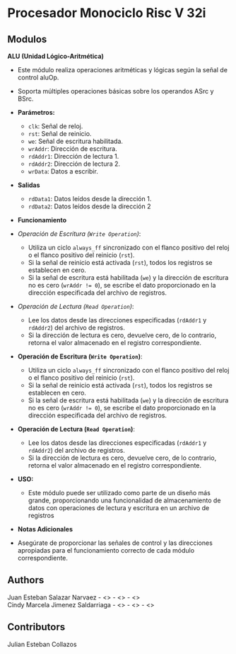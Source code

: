# Procesador Monociclo Risc V 32i

## Modulos 
**ALU (Unidad Lógico-Aritmética)**
  -  Este módulo realiza operaciones aritméticas y lógicas según la señal de control aluOp.
  - Soporta múltiples operaciones básicas sobre los operandos ASrc y BSrc.

- **Parámetros:**
  - `clk`: Señal de reloj.
  - `rst`: Señal de reinicio.
  - `we`: Señal de escritura habilitada.
  - `wrAddr`: Dirección de escritura.
  - `rdAddr1`: Dirección de lectura 1.
  - `rdAddr2`: Dirección de lectura 2.
  - `wrData`: Datos a escribir.

- **Salidas**
  - `rdData1`: Datos leídos desde la dirección 1.
  - `rdData2`: Datos leídos desde la dirección 2

- **Funcionamiento**
- *Operación de Escritura (`Write Operation`)*:
  - Utiliza un ciclo `always_ff` sincronizado con el flanco positivo del reloj o el flanco positivo del reinicio (`rst`).
  - Si la señal de reinicio está activada (`rst`), todos los registros se establecen en cero.
  - Si la señal de escritura está habilitada (`we`) y la dirección de escritura no es cero (`wrAddr != 0`), se escribe el dato proporcionado en la dirección especificada del archivo de registros.

- *Operación de Lectura (`Read Operation`)*:
  - Lee los datos desde las direcciones especificadas (`rdAddr1` y `rdAddr2`) del archivo de registros.
  - Si la dirección de lectura es cero, devuelve cero, de lo contrario, retorna el valor almacenado en el registro correspondiente.

- **Operación de Escritura (`Write Operation`)**:
  - Utiliza un ciclo `always_ff` sincronizado con el flanco positivo del reloj o el flanco positivo del reinicio (`rst`).
  - Si la señal de reinicio está activada (`rst`), todos los registros se establecen en cero.
  - Si la señal de escritura está habilitada (`we`) y la dirección de escritura no es cero (`wrAddr != 0`), se escribe el dato proporcionado en la dirección especificada del archivo de registros.

- **Operación de Lectura (`Read Operation`)**:
  - Lee los datos desde las direcciones especificadas (`rdAddr1` y `rdAddr2`) del archivo de registros.
  - Si la dirección de lectura es cero, devuelve cero, de lo contrario, retorna el valor almacenado en el registro correspondiente.


- **USO:**
    - Este módulo puede ser utilizado como parte de un diseño más grande, proporcionando una funcionalidad de almacenamiento de datos con operaciones de lectura y escritura en un archivo de registros
- **Notas Adicionales**
- Asegúrate de proporcionar las señales de control y las direcciones apropiadas para el funcionamiento correcto de cada módulo correspondiente.

 ## Authors
Juan Esteban Salazar Narvaez - <> - <> - <><br />
Cindy Marcela Jimenez Saldarriaga - <> - <> - <><br />

## Contributors
Julian Esteban Collazos
